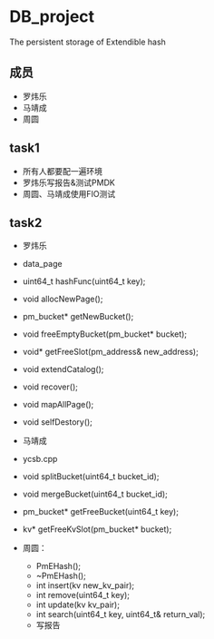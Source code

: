 # DB_project
The persistent storage of Extendible hash

## 成员
* 罗炜乐
* 马靖成
* 周圆

## task1
* 所有人都要配一遍环境
* 罗炜乐写报告&测试PMDK
* 周圆、马靖成使用FIO测试

## task2
* 罗炜乐
 * data_page
 * uint64_t hashFunc(uint64_t key);
 * void allocNewPage();
 * pm_bucket* getNewBucket();
 * void freeEmptyBucket(pm_bucket* bucket);
 * void* getFreeSlot(pm_address& new_address);
 * void extendCatalog();
 * void recover();
 * void mapAllPage();
 * void selfDestory();

* 马靖成
 * ycsb.cpp
 * void splitBucket(uint64_t bucket_id);
 * void mergeBucket(uint64_t bucket_id);
 * pm_bucket* getFreeBucket(uint64_t key);
 * kv* getFreeKvSlot(pm_bucket* bucket);

* 周圆：
  * PmEHash(); 
  * ~PmEHash();
  * int insert(kv new_kv_pair);
  * int remove(uint64_t key);
  * int update(kv kv_pair);
  * int search(uint64_t key, uint64_t& return_val);
  * 写报告
